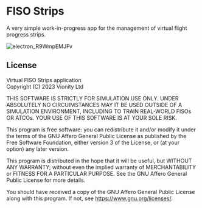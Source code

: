 # FISO Strips
A very simple work-in-progress app for the management of virtual flight progress strips.

![electron_R9WmpEMJFv](https://user-images.githubusercontent.com/65198941/218450479-b5ff22d4-254a-4cc9-8d2c-774fec38b50c.png)

## License

Virtual FISO Strips application    
Copyright (C) 2023 Vionity Ltd

THIS SOFTWARE IS STRICTLY FOR SIMULATION USE ONLY. UNDER ABSOLUTELY NO
CIRCUIMSTANCES MAY IT BE USED OUTSIDE OF A SIMULATION ENVIRONMENT,
INCLUDING TO TRAIN REAL-WORLD FISOs OR ATCOs. YOUR USE OF THIS SOFTWARE
IS AT YOUR SOLE RISK.

This program is free software: you can redistribute it and/or modify it
under the terms of the GNU Affero General Public License as published
by the Free Software Foundation, either version 3 of the License, or
(at your option) any later version.

This program is distributed in the hope that it will be useful, but
WITHOUT ANY WARRANTY; without even the implied warranty of
MERCHANTABILITY or FITNESS FOR A PARTICULAR PURPOSE. See the GNU Affero
General Public License for more details.

You should have received a copy of the GNU Affero General Public
License along with this program. If not, see
<https://www.gnu.org/licenses/>.
